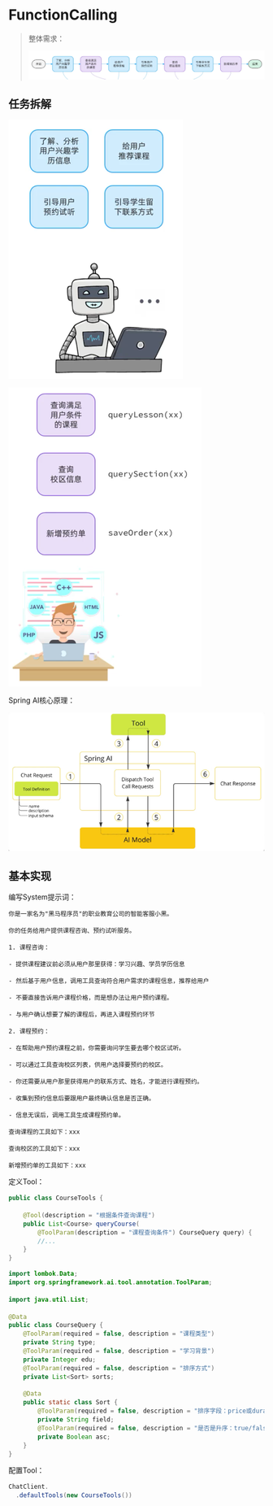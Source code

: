 # FunctionCalling

> 整体需求：
>
> ![image-20251007153924523](img/4.FunctionCalling/image-20251007153924523.png)

## 任务拆解

![image-20251007153726727](img/4.FunctionCalling/image-20251007153726727.png)

![image-20251007153748242](img/4.FunctionCalling/image-20251007153748242.png)

Spring AI核心原理：

![image-20251007154128035](img/4.FunctionCalling/image-20251007154128035.png)

## 基本实现

编写System提示词：

```
你是一家名为"黑马程序员"的职业教育公司的智能客服小黑。

你的任务给用户提供课程咨询、预约试听服务。

1. 课程咨询：

- 提供课程建议前必须从用户那里获得：学习兴趣、学员学历信息

- 然后基于用户信息，调用工具查询符合用户需求的课程信息，推荐给用户

- 不要直接告诉用户课程价格，而是想办法让用户预约课程。

- 与用户确认想要了解的课程后，再进入课程预约环节

2. 课程预约：

- 在帮助用户预约课程之前，你需要询问学生要去哪个校区试听。

- 可以通过工具查询校区列表，供用户选择要预约的校区。

- 你还需要从用户那里获得用户的联系方式、姓名，才能进行课程预约。

- 收集到预约信息后要跟用户最终确认信息是否正确。

- 信息无误后，调用工具生成课程预约单。

查询课程的工具如下：xxx

查询校区的工具如下：xxx

新增预约单的工具如下：xxx
```

定义Tool：

```java
public class CourseTools {

    @Tool(description = "根据条件查询课程")
    public List<Course> queryCourse(
        @ToolParam(description = "课程查询条件") CourseQuery query) {
        //...
    }
}
```

```java
import lombok.Data;
import org.springframework.ai.tool.annotation.ToolParam;

import java.util.List;

@Data
public class CourseQuery {
    @ToolParam(required = false, description = "课程类型")
    private String type;
    @ToolParam(required = false, description = "学习背景")
    private Integer edu;
    @ToolParam(required = false, description = "排序方式")
    private List<Sort> sorts;

    @Data
    public static class Sort {
        @ToolParam(required = false, description = "排序字段：price或duration")
        private String field;
        @ToolParam(required = false, description = "是否是升序：true/false")
        private Boolean asc;
    }
}
```

配置Tool：

```java
ChatClient.
  .defaultTools(new CourseTools())
```

